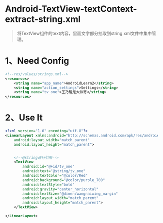# Android-TextView-textContext-extract-string.xml

> 将TextView组件的text内容，里面文字部分抽取到string.xml文件中集中管理。

# 1、Need Config

```xml
<!--res/values/strings.xml-->
<resources>
    <string name="app_name">AndroidLearn2</string>
    <string name="action_settings">Settings</string>
    <string name="tv_one">王乃醒是大帅哥</string>
</resources>
```

# 2、Use It

```xml
<?xml version="1.0" encoding="utf-8"?>
<LinearLayout xmlns:android="http://schemas.android.com/apk/res/android"
    android:layout_width="match_parent"
    android:layout_height="match_parent">


    <!--@string进行引用-->
    <TextView
        android:id="@+id/tv_one"
        android:text="@string/tv_one"
        android:textColor="@color/Red"
        android:background="@color/purple_700"
        android:textStyle="bold"
        android:gravity="center_horizontal"
        android:textSize="@dimen/wangnaixing_margin"
        android:layout_width="match_parent"
        android:layout_height="match_parent">
    </TextView>

</LinearLayout>
```

